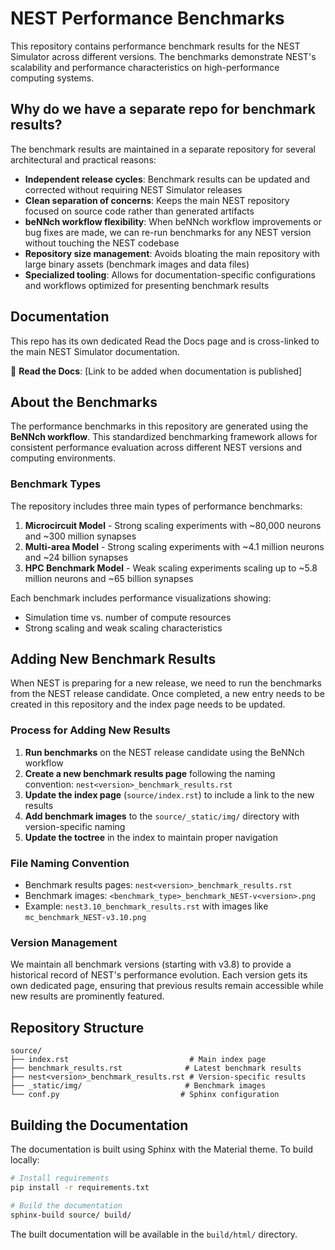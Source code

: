 # NEST Performance Benchmarks

This repository contains performance benchmark results for the NEST Simulator across different versions. The benchmarks
demonstrate NEST's scalability and performance characteristics on high-performance computing systems.

## Why do we have a separate repo for benchmark results?

The benchmark results are maintained in a separate repository for several architectural and practical reasons:

- **Independent release cycles**: Benchmark results can be updated and corrected without requiring NEST Simulator releases
- **Clean separation of concerns**: Keeps the main NEST repository focused on source code rather than generated artifacts
- **beNNch workflow flexibility**: When beNNch workflow improvements or bug fixes are made, we can re-run benchmarks for any NEST version without touching the NEST codebase
- **Repository size management**: Avoids bloating the main repository with large binary assets (benchmark images and data files)
- **Specialized tooling**: Allows for documentation-specific configurations and workflows optimized for presenting benchmark results

## Documentation

This repo has its own dedicated Read the Docs page and is cross-linked to the main NEST Simulator documentation.


📖 **Read the Docs**: [Link to be added when documentation is published]

## About the Benchmarks

The performance benchmarks in this repository are generated using the **BeNNch workflow**.
This standardized benchmarking framework allows for consistent performance evaluation across different
NEST versions and computing environments.

### Benchmark Types

The repository includes three main types of performance benchmarks:

1. **Microcircuit Model** - Strong scaling experiments with ~80,000 neurons and ~300 million synapses
2. **Multi-area Model** - Strong scaling experiments with ~4.1 million neurons and ~24 billion synapses
3. **HPC Benchmark Model** - Weak scaling experiments scaling up to ~5.8 million neurons and ~65 billion synapses

Each benchmark includes performance visualizations showing:
- Simulation time vs. number of compute resources
- Strong scaling and weak scaling characteristics

## Adding New Benchmark Results

When NEST is preparing for a new release, we need to run the benchmarks from the NEST release candidate. Once completed,
a new entry needs to be created in this repository and the index page needs to be updated.

### Process for Adding New Results

1. **Run benchmarks** on the NEST release candidate using the BeNNch workflow
2. **Create a new benchmark results page** following the naming convention: `nest<version>_benchmark_results.rst`
3. **Update the index page** (`source/index.rst`) to include a link to the new results
4. **Add benchmark images** to the `source/_static/img/` directory with version-specific naming
5. **Update the toctree** in the index to maintain proper navigation

### File Naming Convention

- Benchmark results pages: `nest<version>_benchmark_results.rst`
- Benchmark images: `<benchmark_type>_benchmark_NEST-v<version>.png`
- Example: `nest3.10_benchmark_results.rst` with images like `mc_benchmark_NEST-v3.10.png`

### Version Management

We maintain all benchmark versions (starting with v3.8) to provide a historical record of NEST's performance evolution.
Each version gets its own dedicated page, ensuring that previous results remain accessible while new results are
prominently featured.

## Repository Structure

```
source/
├── index.rst                           # Main index page
├── benchmark_results.rst              # Latest benchmark results
├── nest<version>_benchmark_results.rst # Version-specific results
├── _static/img/                       # Benchmark images
└── conf.py                           # Sphinx configuration
```

## Building the Documentation

The documentation is built using Sphinx with the Material theme. To build locally:

```bash
# Install requirements
pip install -r requirements.txt

# Build the documentation
sphinx-build source/ build/
```

The built documentation will be available in the `build/html/` directory.
